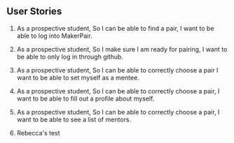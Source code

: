 User Stories
---

1)  As a prospective student,
    So I can be able to find a pair,
    I want to be able to log into MakerPair.

2)  As a prospective student,
    So I make sure I am ready for pairing,
    I want to be able to only log in through github.

3)  As a prospective student,
    So I can be able to correctly choose a pair
    I want to be able to set myself as a mentee.

4)  As a prospective student,
    So I can be able to correctly choose a pair,
    I want to be able to fill out a profile about myself.

5)  As a prospective student,
    So I can be able to correctly choose a pair,
    I want to be able to see a list of mentors.

6) Rebecca's test
